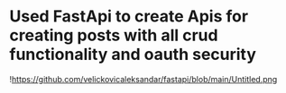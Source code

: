 # Used FastApi to create Apis for creating posts with all crud functionality and oauth security
!https://github.com/velickovicaleksandar/fastapi/blob/main/Untitled.png
